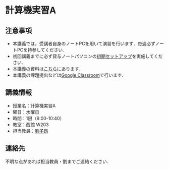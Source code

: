 # 計算機実習A

## 注意事項

- 本講義では，受講者自身のノートPCを用いて演習を行います．毎週必ずノートPCを持参してください．
- 初回講義までに必ず貸与ノートパソコンの[初期セットアップ](https://kedu2025.ws.hosei.ac.jp/preparation/)を実施してください．
- 本講義の資料は[こちら](https://zi-ang-liu.github.io/jb-cs101/)にあります．
- 本講義の課題提出などは[Google Classroom](https://classroom.google.com/c/NzYyMTI5NTMwNjk1?cjc=fhdwwdgz)で行います．

## 講義情報

- 授業名：計算機実習A
- 曜日：水曜日
- 時間：1限（9:00-10:40）
- 教室：西館 W203
- 担当教員：[劉子昂](https://zi-ang-liu.github.io/ja/)

## 連絡先

不明な点があれば担当教員・劉までご連絡ください.

